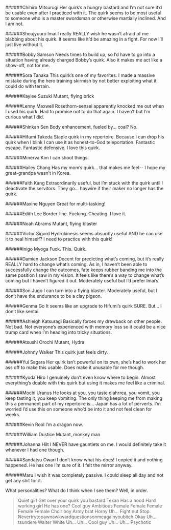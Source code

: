 ######Chihiro Mitsurugi
Her quirk’s a hungry bastard and I’m not sure it’d be usable even after I practiced with it. The quirk seems to be most useful to someone who is a master swordsman or otherwise martially inclined. And I am not.

######Shoujyuuro Imai
I really REALLY wish he wasn’t afraid of me blabbing about his quirk. It seems like it’d be amazing in a fight. For now I’ll just live without it.

######Bobby Samson
Needs times to build up, so I’d have to go into a situation having already charged Bobby’s quirk. Also it makes me act like a show-off, not for me.

######Sora Tanaka
This quirk’s one of my favorites. I made a massive mistake during the hero training skirmish by not better exploiting what it could do with terrain.

######Kaylee Suzuki
Mutant, flying brick

######Lenny Maxwell
Rosethorn-sensei apparently knocked me out when I used his quirk. Had to promise not to do that again. I haven’t but I’m curious what I did.

######Shinkan Sen
Body enhancement, fueled by… coal? No.

######Hifumi Takeda
Staple quirk in my repertoire. Because I can drop his quirk when I blink I can use it as honest-to-God teleportation. Fantastic escape. Fantastic defensive. I love this quirk.

######Minerva Kim
I can shoot things.

######Hailey Chang
Has my mom’s quirk… that makes me feel-- I hope my great-grandpa wasn’t in Korea.

######Faith Kang
Extraordinarily useful, but I’m stuck with the quirk until I deactivate the servitors. They go… haywire if their maker no longer has the quirk.

######Maxine Nguyen
Great for multi-tasking!

######Edith Lee
Border-line. Fucking. Cheating. I love it.

######Noah Abrams
Mutant, flying blaster

######Victor Sigurd
Hydrokinesis seems absurdly useful AND he can use it to heal himself? I need to practice with this quirk! 

######Inigo Myoga
Fuck. This. Quirk.

######Damien Jackson
Decent for predicting what’s coming, but it’s really REALLY hard to change what’s coming. As in, I haven’t been able to successfully change the outcomes, fate keeps rubber banding me into the same position I saw in my vision. It feels like there’s a way to change what’s coming but I haven’t figured it out. Moderately useful but I’d prefer Imai’s.

######Son Jugo
I can turn into a flying blaster. Moderately useful, but I don’t have the endurance to be a clay pigeon. 

######Genma Go
It seems like an upgrade to Hifumi’s quirk SURE. But… I don’t like sentai.

######Ashleigh Katsuragi
Basically forces my drawback on other people. Not bad. Not everyone’s experienced with memory loss so it could be a nice trump card when I’m heading into tricky situations.

######Atsushi Orochi
Mutant, Hydra

######Johnny Walker
This quirk just feels dirty.

######Yui Sagara
Her quirk isn’t powerful on its own, she’s had to work her ass off to make this usable. Does make it unusable for me though.

######Kyoda Hiro
I genuinely don’t even know where to begin. Almost everything’s doable with this quirk but using it makes me feel like a criminal.

######Mochi Uranus
He looks at you, you taste diahrrea, you vomit, you keep tasting it, you keep vomiting. The only thing keeping me from making this a permanent part of my repertoire is… Japan has a lot of perverts. I’m worried I’d use this on someone who’d be into it and not feel clean for weeks.

######Kevin Rool
I’m a dragon now.

######William Dustice
Mutant, monkey man

######Johanna Hilt
I NEVER have gauntlets on me. I would definitely take it whenever I had one though.

######Sandatsu Owari
I don’t know what his does! I copied it and nothing happened. He has one I’m sure of it. I felt the mirror anyway.

######Maru
I wish it was completely passive. I could sleep all day and not get any shit for it. 


What personalities? What do I think when I see them? Well, in order.
>Quiet girl
>Get over your quirk you bastard
>Texan
>Has a hood
>Hard working girl
>He has one?
>Cool guy
>Ambitious
>Female
>Female
>Female
>Female
>Female
>Choir boy
>Army brat
>Horny
>Uh…
>Fight nut
>Stop.
>Nevertrytopawnawkwardquestionsonmeagainyoubitch
>Okay
>Uh…
>tsundere
>Walter White
>Uh…
>Uh…
>Cool guy
>Uh…
>Uh…
>Psychotic